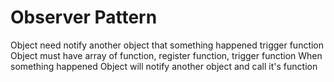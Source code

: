 # Observer Pattern

Object need notify another object that something happened trigger function
Object must have array of function, register function, trigger function
When something happened Object will notify another object and call it's function
